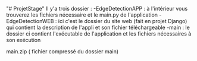 "# ProjetStage" 
Il y'a trois dossier :
-EdgeDetectionAPP : à l'intérieur vous trouverez les fichiers nécessaire et le main.py de l'application
-EdgeDetectionWEB : ici c'est le dossier du site web (fait en projet Django) qui contient la description de l'appli et son fichier téléchargeable
-main : le dossier ci contient l'exécutable de l'application et les fichiers nécessaires à son exécution

main.zip ( fichier compressé du dossier main)
